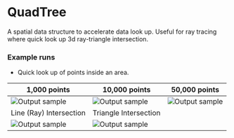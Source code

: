 # QuadTree
A spatial data structure to accelerate data look up. Useful for ray tracing where quick look up 3d ray-triangle intersection. 
### Example runs
- Quick look up of points inside an area.

| 1,000 points | 10,000 points| 50,000 points |
| ------------- | ------------- | ------------- |
| ![Output sample](https://github.com/DharshanV/QuadTree/blob/master/Examples/example1.gif)  | ![Output sample](https://github.com/DharshanV/QuadTree/blob/master/Examples/example2.gif)  | ![Output sample](https://github.com/DharshanV/QuadTree/blob/master/Examples/example3.gif)|
| Line (Ray) Intersection | Triangle Intersection |
| ![Output sample](https://github.com/DharshanV/QuadTree/blob/master/Examples/example5.gif)| ![Output sample](https://github.com/DharshanV/QuadTree/blob/master/Examples/example4.gif)|

